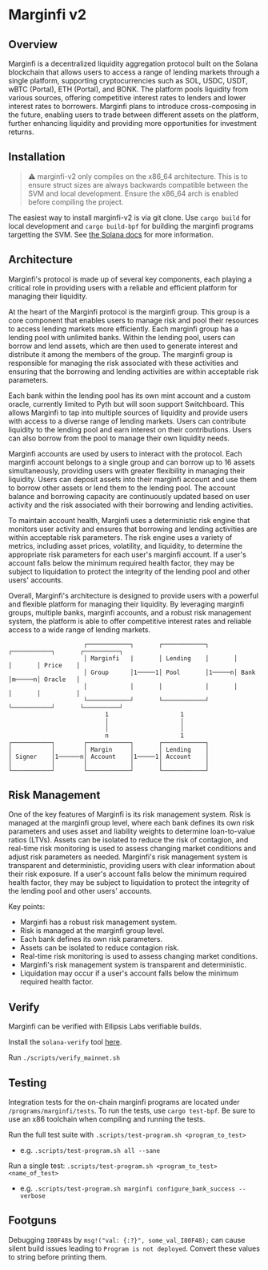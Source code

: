 # Marginfi v2

## Overview

Marginfi is a decentralized liquidity aggregation protocol built on the Solana blockchain that allows users to access a range of lending markets through a single platform, supporting cryptocurrencies such as SOL, USDC, USDT, wBTC (Portal), ETH (Portal), and BONK. The platform pools liquidity from various sources, offering competitive interest rates to lenders and lower interest rates to borrowers. Marginfi plans to introduce cross-composing in the future, enabling users to trade between different assets on the platform, further enhancing liquidity and providing more opportunities for investment returns.

## Installation
> :warning: marginfi-v2 only compiles on the x86_64 architecture. This is to
> ensure struct sizes are always backwards compatible between the SVM and local
> development. Ensure the x86_64 arch is enabled before compiling the project.

The easiest way to install marginfi-v2 is via git clone. Use `cargo build` for
local development and `cargo build-bpf` for building the marginfi programs targetting the SVM.
See [the Solana docs](https://docs.solana.com/developing/on-chain-programs/developing-rust)
for more information.

## Architecture

Marginfi's protocol is made up of several key components, each playing a critical role in providing users with a reliable and efficient platform for managing their liquidity.

At the heart of the Marginfi protocol is the marginfi group. This group is a core component that enables users to manage risk and pool their resources to access lending markets more efficiently. Each marginfi group has a lending pool with unlimited banks. Within the lending pool, users can borrow and lend assets, which are then used to generate interest and distribute it among the members of the group. The marginfi group is responsible for managing the risk associated with these activities and ensuring that the borrowing and lending activities are within acceptable risk parameters.

Each bank within the lending pool has its own mint account and a custom oracle, currently limited to Pyth but will soon support Switchboard. This allows Marginfi to tap into multiple sources of liquidity and provide users with access to a diverse range of lending markets. Users can contribute liquidity to the lending pool and earn interest on their contributions. Users can also borrow from the pool to manage their own liquidity needs.

Marginfi accounts are used by users to interact with the protocol. Each marginfi account belongs to a single group and can borrow up to 16 assets simultaneously, providing users with greater flexibility in managing their liquidity. Users can deposit assets into their marginfi account and use them to borrow other assets or lend them to the lending pool. The account balance and borrowing capacity are continuously updated based on user activity and the risk associated with their borrowing and lending activities.

To maintain account health, Marginfi uses a deterministic risk engine that monitors user activity and ensures that borrowing and lending activities are within acceptable risk parameters. The risk engine uses a variety of metrics, including asset prices, volatility, and liquidity, to determine the appropriate risk parameters for each user's marginfi account. If a user's account falls below the minimum required health factor, they may be subject to liquidation to protect the integrity of the lending pool and other users' accounts.

Overall, Marginfi's architecture is designed to provide users with a powerful and flexible platform for managing their liquidity. By leveraging marginfi groups, multiple banks, marginfi accounts, and a robust risk management system, the platform is able to offer competitive interest rates and reliable access to a wide range of lending markets.

```
                     ┌────────────┐       ┌────────────┐       ┌───────────┐       ┌──────────┐
                     │ Marginfi   |       │ Lending    │       │           │       │ Price    │
                     │ Group      │1─────1│ Pool       │1─────n│ Bank      │m─────n│ Oracle   │
                     │            │       │            │       │           │       │          │
                     └────────────┘       └────────────┘       └───────────┘       └──────────┘
                           1                    1
                           │                    │
                           │                    │
                           n                    1
┌───────────┐        ┌────────────┐       ┌────────────┐
│           │        │ Margin     │       │ Lending    │
│ Signer    │1──────n│ Account    │1─────1│ Account    │
│           │        │            │       │            │
└───────────┘        └────────────┘       └────────────┘
```

## Risk Management

One of the key features of Marginfi is its risk management system. Risk is managed at the marginfi group level, where each bank defines its own risk parameters and uses asset and liability weights to determine loan-to-value ratios (LTVs). Assets can be isolated to reduce the risk of contagion, and real-time risk monitoring is used to assess changing market conditions and adjust risk parameters as needed. Marginfi's risk management system is transparent and deterministic, providing users with clear information about their risk exposure. If a user's account falls below the minimum required health factor, they may be subject to liquidation to protect the integrity of the lending pool and other users' accounts.

Key points:

- Marginfi has a robust risk management system.
- Risk is managed at the marginfi group level.
- Each bank defines its own risk parameters.
- Assets can be isolated to reduce contagion risk.
- Real-time risk monitoring is used to assess changing market conditions.
- Marginfi's risk management system is transparent and deterministic.
- Liquidation may occur if a user's account falls below the minimum required health factor.

## Verify

Marginfi can be verified with Ellipsis Labs verifiable builds.

Install the `solana-verify` tool [here](https://github.com/Ellipsis-Labs/solana-verifiable-build#installation).

Run `./scripts/verify_mainnet.sh`

## Testing
Integration tests for the on-chain marginfi programs are located under
`/programs/marginfi/tests`. To run the tests, use `cargo test-bpf`. Be sure to 
use an x86 toolchain when compiling and running the tests.

Run the full test suite with `.scripts/test-program.sh <program_to_test>`
* e.g. `.scripts/test-program.sh all --sane`

Run a single test:
`.scripts/test-program.sh <program_to_test> <name_of_test>`
* e.g. `.scripts/test-program.sh marginfi configure_bank_success --verbose`

## Footguns

Debugging `I80F48`s by `msg!("val: {:?}", some_val_I80F48);` can cause silent build issues leading to `Program is not deployed`. Convert these values to string before printing them.
